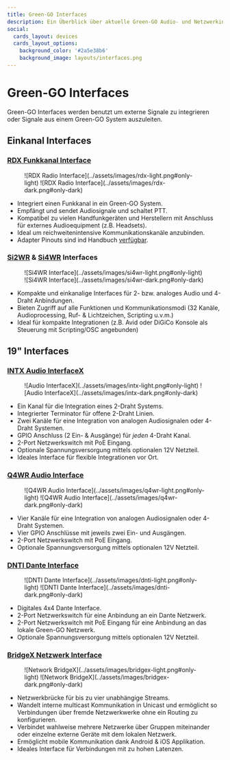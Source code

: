 ```yaml
---
title: Green-GO Interfaces
description: Ein Überblick über aktuelle Green-GO Audio- und Netzwerkinterfaces
social:
  cards_layout: devices
  cards_layout_options:
    background_color: '#2a5e38b6'
    background_image: layouts/interfaces.png
---
```

# Green-GO Interfaces

Green-GO Interfaces werden benutzt um externe Signale zu integrieren oder Signale aus einem Green-GO System auszuleiten.

## Einkanal Interfaces

### [RDX Funkkanal Interface](https://manual.greengoconnect.com/en/devices/rdx/)

<figure markdown>
![RDX Radio Interface](../assets/images/rdx-light.png#only-light)
![RDX Radio Interface](../assets/images/rdx-dark.png#only-dark)
</figure>

- Integriert einen Funkkanal in ein Green-GO System.
- Empfängt und sendet Audiosignale und schaltet PTT.
- Kompatibel zu vielen Handfunkgeräten und Herstellern mit Anschluss für externes Audioequipment (z.B. Headsets).
- Ideal um reichweitenintensive Kommunikationskanäle anzubinden.
- Adapter Pinouts sind ind Handbuch [verfügbar](https://manual.greengoconnect.com/en/devices/rdx/#d-sub-9-pin-outs).

### [Si2WR](https://manual.greengoconnect.com/en/devices/si2wr/) & [Si4WR](https://manual.greengoconnect.com/en/devices/si4wr/) Interfaces

<figure markdown>
![Si4WR Interface](../assets/images/si4wr-light.png#only-light)
![Si4WR Interface](../assets/images/si4wr-dark.png#only-dark)
</figure>

- Kompakte und einkanalige Interfaces für 2- bzw. analoges Audio und 4-Draht Anbindungen.
- Bieten Zugriff auf alle Funktionen und Kommunikationsmodi (32 Kanäle, Audioprocessing, Ruf- & Lichtzeichen, Scripting u.v.m.)
- Ideal für kompakte Integrationen (z.B. Avid oder DiGiCo Konsole als Steuerung mit Scripting/OSC angebunden)

## 19" Interfaces

### [INTX Audio InterfaceX](https://manual.greengoconnect.com/en/devices/interfacex/)

<figure markdown>
![Audio InterfaceX](../assets/images/intx-light.png#only-light)
![Audio InterfaceX](../assets/images/intx-dark.png#only-dark)
</figure>

- Ein Kanal für die Integration eines 2-Draht Systems.
- Integrierter Terminator für offene 2-Draht Linien.
- Zwei Kanäle für eine Integration von analogen Audiosignalen oder 4-Draht Systemen.
- GPIO Anschluss (2 Ein- & Ausgänge) für _jeden_ 4-Draht Kanal.
- 2-Port Netzwerkswitch mit PoE Eingang.
- Optionale Spannungsversorgung mittels optionalen 12V Netzteil.
- Ideales Interface für flexible Integrationen vor Ort.

### [Q4WR Audio Interface](https://manual.greengoconnect.com/en/devices/q4wr/)

<figure markdown>
![Q4WR Audio Interface](../assets/images/q4wr-light.png#only-light)
![Q4WR Audio Interface](../assets/images/q4wr-dark.png#only-dark)
</figure>

- Vier Kanäle für eine Integration von analogen Audiosignalen oder 4-Draht Systemen.
- Vier GPIO Anschlüsse mit jeweils zwei Ein- und Ausgängen.
- 2-Port Netzwerkswitch mit PoE Eingang.
- Optionale Spannungsversorgung mittels optionalen 12V Netzteil.

### [DNTI Dante Interface](https://manual.greengoconnect.com/en/devices/dntx/)

<figure markdown>
![DNTI Dante Interface](../assets/images/dnti-light.png#only-light)
![DNTI Dante Interface](../assets/images/dnti-dark.png#only-dark)
</figure>

- Digitales 4x4 Dante Interface.
- 2-Port Netzwerkswitch für eine Anbindung an ein Dante Netzwerk.
- 2-Port Netzwerkswitch mit PoE Eingang für eine Anbindung an das lokale Green-GO Netzwerk.
- Optionale Spannungsversorgung mittels optionalen 12V Netzteil.

### [BridgeX Netzwerk Interface](https://manual.greengoconnect.com/en/devices/bridgex/)

<figure markdown>
![Network BridgeX](../assets/images/bridgex-light.png#only-light)
![Network BridgeX](../assets/images/bridgex-dark.png#only-dark)
</figure>

- Netzwerkbrücke für bis zu vier unabhängige Streams.
- Wandelt interne multicast Kommunikation in Unicast und ermöglicht so Verbindungen über fremde Netzwerkwerke ohne ein Routing zu konfigurieren.
- Verbindet wahlweise mehrere Netzwerke über Gruppen miteinander oder einzelne externe Geräte mit dem lokalen Netzwerk.
- Ermöglicht mobile Kommunikation dank Android & iOS Applikation.
- Ideales Interface für Verbindungen mit zu hohen Latenzen.